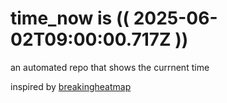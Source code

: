 # time_now is (( 2025-06-02T09:00:00.717Z ))

an automated repo that shows the currnent time

inspired by [breakingheatmap](https://github.com/breakingheatmap/breakingheatmap)